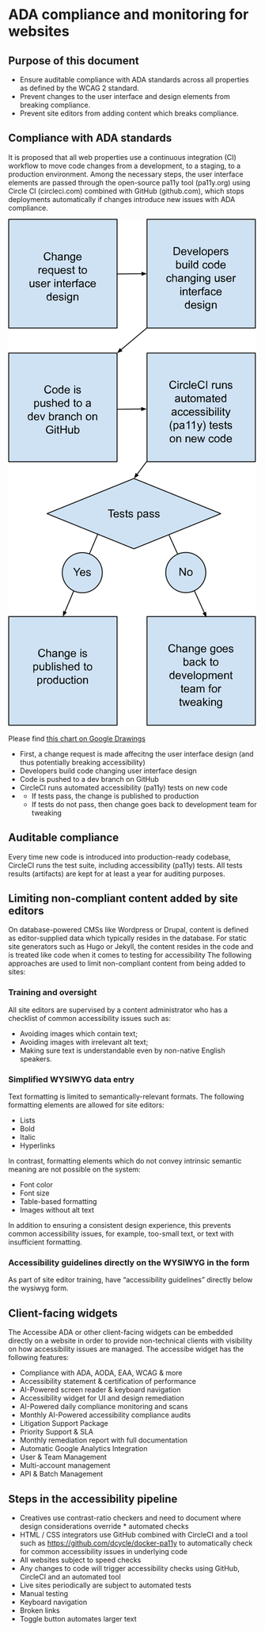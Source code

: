 ADA compliance and monitoring for websites
=====

Purpose of this document
-----

* Ensure auditable compliance with ADA standards across all properties as defined by the WCAG 2 standard.
* Prevent changes to the user interface and design elements from breaking compliance.
* Prevent site editors from adding content which breaks compliance.

Compliance with ADA standards
-----

It is proposed that all web properties use a continuous integration (CI) workflow to move code changes from a development, to a staging, to a production environment. Among the necessary steps, the user interface elements are passed through the open-source pa11y tool (pa11y.org) using Circle CI (circleci.com) combined with GitHub (github.com), which stops deployments automatically if changes introduce new issues with ADA compliance.

<img preserveAspectRatio="none" src="accessbility-workflow-v2.svg" alt="Workflow showing how changes are automatically tested for accessibility before being published to a public website" aria-describedby="accessibility-workflow-description" />
<div id="accessibility-workflow-description">
<p>Please find <a href="https://docs.google.com/drawings/d/1V-Q8U7A4_N42h7ADjjBKuOtIqrfJFJvcjYh8UctCieE/edit">this chart on Google Drawings</a></p>
<ul>
  <li>First, a change request is made affecitng the user interface design (and thus potentially breaking accessibility)</li>
  <li>Developers build code changing user interface design</li>
  <li>Code is pushed to a dev branch on GitHub</li>
  <li>CircleCI runs automated accessibility (pa11y) tests on new code</li>
  <li>
    <ul>
      <li>If tests pass, the change is published to production</li>
      <li>If tests do not pass, then change goes back to development team for tweaking</li>
    </ul>
  </li>
</ul>
</div>

Auditable compliance
-----

Every time new code is introduced into production-ready codebase, CircleCI runs the test suite, including accessibility (pa11y) tests. All tests results (artifacts) are kept for at least a year for auditing purposes.

Limiting non-compliant content added by site editors
-----

On database-powered CMSs like Wordpress or Drupal, content is defined as editor-supplied data which typically resides in the database. For static site generators such as Hugo or Jekyll, the content resides in the code and is treated like code when it comes to testing for accessibility The following approaches are used to limit non-compliant content from being added to sites:

### Training and oversight

All site editors are supervised by a content administrator who has a checklist of common accessibility issues such as:

* Avoiding images which contain text;
* Avoiding images with irrelevant alt text;
* Making sure text is understandable even by non-native English speakers.

### Simplified WYSIWYG data entry

Text formatting is limited to semantically-relevant formats. The following formatting elements are allowed for site editors:

* Lists
* Bold
* Italic
* Hyperlinks

In contrast, formatting elements which do not convey intrinsic semantic meaning are not possible on the system:

* Font color
* Font size
* Table-based formatting
* Images without alt text

In addition to ensuring a consistent design experience, this prevents common accessibility issues, for example, too-small text, or text with insufficient formatting.

### Accessibility guidelines directly on the WYSIWYG in the form

As part of site editor training, have “accessibility guidelines” directly below the wysiwyg form.

Client-facing widgets
-----

The Accessibe ADA or other client-facing widgets can be embedded directly on a website in order to provide non-technical clients with visibility on how accessibility issues are managed. The accessibe widget has the following features:

* Compliance with ADA, AODA, EAA, WCAG & more
* Accessibility statement & certification of performance
* AI-Powered screen reader & keyboard navigation
* Accessibility widget for UI and design remediation
* AI-Powered daily compliance monitoring and scans
* Monthly AI-Powered accessibility compliance audits
* Litigation Support Package
* Priority Support & SLA
* Monthly remediation report with full documentation
* Automatic Google Analytics Integration
* User & Team Management
* Multi-account management
* API & Batch Management

Steps in the accessibility pipeline
-----

* Creatives use contrast-ratio checkers and need to document where design considerations override * automated checks
* HTML / CSS integrators use GitHub combined with CircleCI and a tool such as https://github.com/dcycle/docker-pa11y to automatically check for common accessibility issues in underlying code
* All websites subject to speed checks
* Any changes to code will trigger accessibility checks using GitHub, CircleCI and an automated tool
* Live sites periodically are subject to automated tests
* Manual testing
* Keyboard navigation
* Broken links
* Toggle button automates larger text
